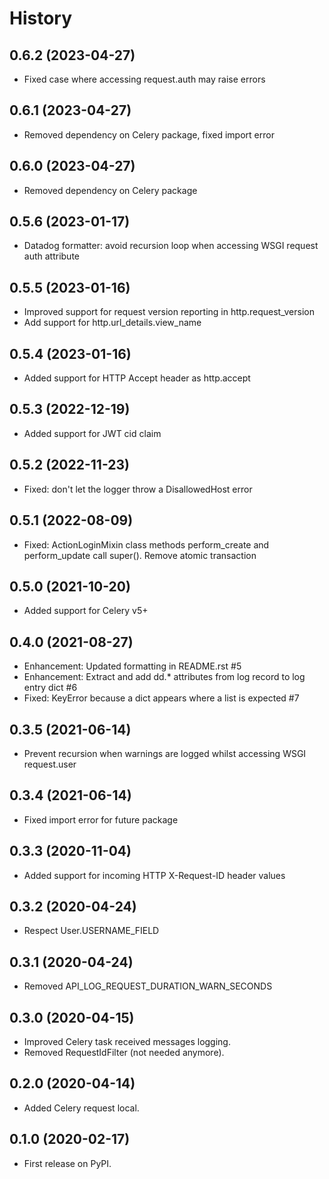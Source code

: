 # History

## 0.6.2 (2023-04-27)

-   Fixed case where accessing request.auth may raise errors

## 0.6.1 (2023-04-27)

-   Removed dependency on Celery package, fixed import error

## 0.6.0 (2023-04-27)

-   Removed dependency on Celery package

## 0.5.6 (2023-01-17)

-   Datadog formatter: avoid recursion loop when accessing WSGI request
    auth attribute

## 0.5.5 (2023-01-16)

-   Improved support for request version reporting in <span
    class="title-ref">http.request_version</span>
-   Add support for <span
    class="title-ref">http.url_details.view_name</span>

## 0.5.4 (2023-01-16)

-   Added support for HTTP Accept header as <span
    class="title-ref">http.accept</span>

## 0.5.3 (2022-12-19)

-   Added support for JWT cid claim

## 0.5.2 (2022-11-23)

-   Fixed: don't let the logger throw a DisallowedHost error

## 0.5.1 (2022-08-09)

-   Fixed: ActionLoginMixin class methods <span
    class="title-ref">perform_create</span> and <span
    class="title-ref">perform_update</span> call <span
    class="title-ref">super()</span>. Remove atomic transaction

## 0.5.0 (2021-10-20)

-   Added support for Celery v5+

## 0.4.0 (2021-08-27)

-   Enhancement: Updated formatting in README.rst \#5
-   Enhancement: Extract and add dd.\* attributes from log record to log
    entry dict \#6
-   Fixed: KeyError because a dict appears where a list is expected \#7

## 0.3.5 (2021-06-14)

-   Prevent recursion when warnings are logged whilst accessing WSGI
    request.user

## 0.3.4 (2021-06-14)

-   Fixed import error for future package

## 0.3.3 (2020-11-04)

-   Added support for incoming HTTP X-Request-ID header values

## 0.3.2 (2020-04-24)

-   Respect User.USERNAME_FIELD

## 0.3.1 (2020-04-24)

-   Removed API_LOG_REQUEST_DURATION_WARN_SECONDS

## 0.3.0 (2020-04-15)

-   Improved Celery task received messages logging.
-   Removed RequestIdFilter (not needed anymore).

## 0.2.0 (2020-04-14)

-   Added Celery request local.

## 0.1.0 (2020-02-17)

-   First release on PyPI.
